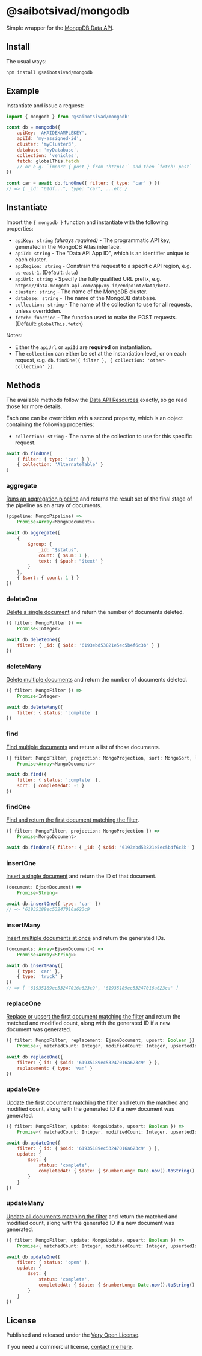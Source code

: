 # @saibotsivad/mongodb

Simple wrapper for the [MongoDB Data API](https://docs.atlas.mongodb.com/api/data-api/).

## Install

The usual ways:

```shell
npm install @saibotsivad/mongodb
```

## Example

Instantiate and issue a request:

```js
import { mongodb } from '@saibotsivad/mongodb'

const db = mongodb({
	apiKey: 'AKAIDEXAMPLEKEY',
	apiId: 'my-assigned-id',
	cluster: 'myCluster3',
	database: 'myDatabase',
	collection: 'vehicles',
	fetch: globalThis.fetch
	// or e.g. `import { post } from 'httpie'` and then `fetch: post`
})

const car = await db.findOne({ filter: { type: 'car' } })
// => { _id: "61df...", type: "car", ...etc }
```

## Instantiate

Import the `{ mongodb }` function and instantiate with the following properties:

* `apiKey: string` *(always required)* - The programmatic API key, generated in the MongoDB Atlas interface.
* `apiId: string` - The "Data API App ID", which is an identifier unique to each cluster.
* `apiRegion: string` - Constrain the request to a specific API region, e.g. `us-east-1`. (Default: `data`)
* `apiUrl: string` - Specify the fully qualified URL prefix, e.g. `https://data.mongodb-api.com/app/my-id/endpoint/data/beta`.
* `cluster: string` - The name of the MongoDB cluster.
* `database: string` - The name of the MongoDB database.
* `collection: string` - The name of the collection to use for all requests, unless overridden.
* `fetch: function` - The function used to make the POST requests. (Default: `globalThis.fetch`)

Notes:

- Either the `apiUrl` or `apiId` are **required** on instantiation.
- The `collection` can either be set at the instantiation level, or on each request, e.g. `db.findOne({ filter }, { collection: 'other-collection' })`.

## Methods

The available methods follow the [Data API Resources](https://docs.atlas.mongodb.com/api/data-api-resources/) exactly, so go read those for more details.

Each one can be overridden with a second property, which is an object containing the following properties:

* `collection: string` - The name of the collection to use for this specific request.

```js
await db.findOne(
	{ filter: { type: 'car' } },
	{ collection: 'AlternateTable' }
)
```

### aggregate

[Runs an aggregation pipeline](https://docs.atlas.mongodb.com/api/data-api-resources/#run-an-aggregation-pipeline) and returns the result set of the final stage of the pipeline as an array of documents.

```ts
(pipeline: MongoPipeline) =>
	Promise<Array<MongoDocument>>
```

```js
await db.aggregate([
	{
		$group: {
			_id: "$status",
			count: { $sum: 1 },
			text: { $push: "$text" }
		}
	},
	{ $sort: { count: 1 } }
])
```

### deleteOne

[Delete a single document](https://docs.atlas.mongodb.com/api/data-api-resources/#delete-a-single-document) and return the number of documents deleted.

```ts
({ filter: MongoFilter }) =>
	Promise<Integer>
```

```js
await db.deleteOne({
	filter: { _id: { $oid: '6193ebd53821e5ec5b4f6c3b' } }
})
```

### deleteMany

[Delete multiple documents](https://docs.atlas.mongodb.com/api/data-api-resources/#delete-multiple-documents) and return the number of documents deleted.

```ts
({ filter: MongoFilter }) =>
	Promise<Integer>
```

```js
await db.deleteMany({
	filter: { status: 'complete' }
})
```

### find

[Find multiple documents](https://docs.atlas.mongodb.com/api/data-api-resources/#find-multiple-documents) and return a list of those documents.

```ts
({ filter: MongoFilter, projection: MongoProjection, sort: MongoSort, limit: Integer, skip: Integer }) =>
	Promise<Array<MongoDocument>>
```

```js
await db.find({
	filter: { status: 'complete' },
	sort: { completedAt: -1 }
})
```

### findOne

[Find and return the first document matching the filter](https://docs.atlas.mongodb.com/api/data-api-resources/#find-a-single-document).

```ts
({ filter: MongoFilter, projection: MongoProjection }) =>
	Promise<MongoDocument>
```

```js
await db.findOne({ filter: { _id: { $oid: '6193ebd53821e5ec5b4f6c3b' } } })
```

### insertOne

[Insert a single document](https://docs.atlas.mongodb.com/api/data-api-resources/#insert-a-single-document) and return the ID of that document.

```ts
(document: EjsonDocument) =>
	Promise<String>
```

```js
await db.insertOne({ type: 'car' })
// => '61935189ec53247016a623c9'
```

### insertMany

[Insert multiple documents at once](https://docs.atlas.mongodb.com/api/data-api-resources/#insert-multiple-documents) and return the generated IDs.

```ts
(documents: Array<EjsonDocument>) =>
	Promise<Array<String>>
```

```js
await db.insertMany([
	{ type: 'car' },
	{ type: 'truck' }
])
// => [ '61935189ec53247016a623c9', '61935189ec53247016a623ca' ]
```

### replaceOne

[Replace or upsert the first document matching the filter](https://docs.atlas.mongodb.com/api/data-api-resources/#replace-a-single-document) and return the matched and modified count, along with the generated ID if a new document was generated.

```ts
({ filter: MongoFilter, replacement: EjsonDocument, upsert: Boolean }) =>
	Promise<{ matchedCount: Integer, modifiedCount: Integer, upsertedId: String }>
 ```

```js
await db.replaceOne({
	filter: { id: { $oid: '61935189ec53247016a623c9' } },
	replacement: { type: 'van' }
})
```

### updateOne

[Update the first document matching the filter](https://docs.atlas.mongodb.com/api/data-api-resources/#update-a-single-document) and return the matched and modified count, along with the generated ID if a new document was generated.

```ts
({ filter: MongoFilter, update: MongoUpdate, upsert: Boolean }) =>
	Promise<{ matchedCount: Integer, modifiedCount: Integer, upsertedId: String }>
 ```

```js
await db.updateOne({
	filter: { id: { $oid: '61935189ec53247016a623c9' } },
	update: {
		$set: {
			status: 'complete',
			completedAt: { $date: { $numberLong: Date.now().toString() } }
		}
	}
})
```

### updateMany

[Update all documents matching the filter](https://docs.atlas.mongodb.com/api/data-api-resources/#update-multiple-documents) and return the matched and modified count, along with the generated ID if a new document was generated.

```ts
({ filter: MongoFilter, update: MongoUpdate, upsert: Boolean }) =>
	Promise<{ matchedCount: Integer, modifiedCount: Integer, upsertedId: String }>
 ```

```js
await db.updateOne({
	filter: { status: 'open' },
	update: {
		$set: {
			status: 'complete',
			completedAt: { $date: { $numberLong: Date.now().toString() } }
		}
	}
})
```

## License

Published and released under the [Very Open License](http://veryopenlicense.com).

If you need a commercial license, [contact me here](https://davistobias.com/license?software=mongodb).
